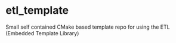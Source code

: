 # etl_template
Small self contained CMake based template repo for using the ETL (Embedded Template Library)
